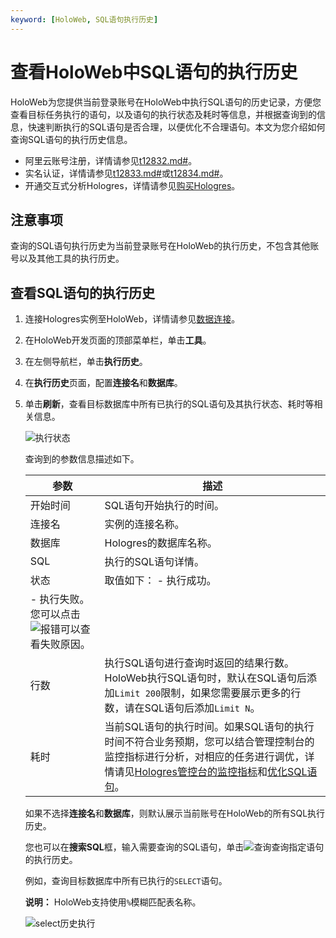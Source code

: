 ```yaml
---
keyword: [HoloWeb, SQL语句执行历史]
---
```


# 查看HoloWeb中SQL语句的执行历史

HoloWeb为您提供当前登录账号在HoloWeb中执行SQL语句的历史记录，方便您查看目标任务执行的语句，以及语句的执行状态及耗时等信息，并根据查询到的信息，快速判断执行的SQL语句是否合理，以便优化不合理语句。本文为您介绍如何查询SQL语句的执行历史信息。

-   阿里云账号注册，详情请参见[t12832.md\#]()。
-   实名认证，详情请参见[t12833.md\#]()或[t12834.md\#]()。
-   开通交互式分析Hologres，详情请参见[购买Hologres](/cn.zh-CN/准备工作/购买Hologres.md)。

## 注意事项

查询的SQL语句执行历史为当前登录账号在HoloWeb的执行历史，不包含其他账号以及其他工具的执行历史。

## 查看SQL语句的执行历史

1.  连接Hologres实例至HoloWeb，详情请参见[数据连接](/cn.zh-CN/连接开发工具/HoloWeb/连接管理/数据连接.md)。

2.  在HoloWeb开发页面的顶部菜单栏，单击**工具**。

3.  在左侧导航栏，单击**执行历史**。

4.  在**执行历史**页面，配置**连接名**和**数据库**。

5.  单击**刷新**，查看目标数据库中所有已执行的SQL语句及其执行状态、耗时等相关信息。

    ![执行状态](https://static-aliyun-doc.oss-accelerate.aliyuncs.com/assets/img/zh-CN/3761896061/p186995.png)

    查询到的参数信息描述如下。

    |参数|描述|
    |--|--|
    |开始时间|SQL语句开始执行的时间。|
    |连接名|实例的连接名称。|
    |数据库|Hologres的数据库名称。|
    |SQL|执行的SQL语句详情。|
    |状态|取值如下：    -   执行成功。
    -   执行失败。您可以点击![报错](https://static-aliyun-doc.oss-accelerate.aliyuncs.com/assets/img/zh-CN/7871896061/p187715.png)可以查看失败原因。 |
    |行数|执行SQL语句进行查询时返回的结果行数。HoloWeb执行SQL语句时，默认在SQL语句后添加`Limit 200`限制，如果您需要展示更多的行数，请在SQL语句后添加`Limit N`。 |
    |耗时|当前SQL语句的执行时间。如果SQL语句的执行时间不符合业务预期，您可以结合管理控制台的监控指标进行分析，对相应的任务进行调优，详情请见[Hologres管控台的监控指标](/cn.zh-CN/监控与告警/Hologres管控台的监控指标.md)和[优化SQL语句](/cn.zh-CN/最佳实践/性能调优/优化内部表的性能.md)。 |

    如果不选择**连接名**和**数据库**，则默认展示当前账号在HoloWeb的所有SQL执行历史。

    您也可以在**搜索SQL**框，输入需要查询的SQL语句，单击![查询](https://static-aliyun-doc.oss-accelerate.aliyuncs.com/assets/img/zh-CN/2385186061/p186998.png)查询指定语句的执行历史。

    例如，查询目标数据库中所有已执行的`SELECT`语句。

    **说明：** HoloWeb支持使用`%`模糊匹配表名称。

    ![select历史执行](https://static-aliyun-doc.oss-accelerate.aliyuncs.com/assets/img/zh-CN/3385186061/p187002.png)


